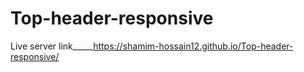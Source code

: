 # Top-header-responsive
Live server link_____https://shamim-hossain12.github.io/Top-header-responsive/
